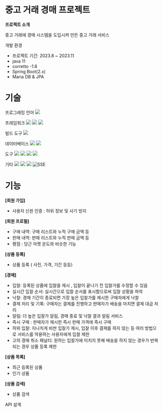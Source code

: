 # 중고 거래 경매 프로젝트

**프로젝트 소개**

중고 거래에 경매 시스템을 도입시켜 만든 중고 거래 서비스 

개발 환경
- 프로젝트 기간: 2023.8 ~ 2023.11
- java 11
- corretto -1.8
- Spring Boot(2.x)
- Maria DB & JPA


# 기술

프로그래밍 언어
<img src="https://img.shields.io/badge/java-F46D01?style=for-the-badge&logo=java&logoColor=white">

프레임워크
<img src="https://img.shields.io/badge/SpringBoot-6DA252?style=for-the-badge&logo=SpringBoot&logoColor=white">
<img src="https://img.shields.io/badge/Spring Data JPA-418813?style=for-the-badge&logo=Spring Data JPA&logoColor=white">
<img src="https://img.shields.io/badge/Spring Security-569A31?style=for-the-badge&logo=Spring Security&logoColor=white">

빌드 도구
<img src="https://img.shields.io/badge/Gradle-173B3F?style=for-the-badge&logo=Gradle&logoColor=white">

데이터베이스
<img src="https://img.shields.io/badge/MariaDB-1D2D35?style=for-the-badge&logo=MariaDB&logoColor=white">
<img src="https://img.shields.io/badge/Redis-E01F3D?style=for-the-badge&logo=Redis&logoColor=white">

도구
<img src="https://img.shields.io/badge/GitHub-000000?style=for-the-badge&logo=GitHub&logoColor=white">
<img src="https://img.shields.io/badge/postman-FF6C37?style=for-the-badge&logo=postman&logoColor=white">
<img src="https://img.shields.io/badge/slack-4A154B?style=for-the-badge&logo=slack&logoColor=white">
<img src="https://img.shields.io/badge/notion-000000?style=for-the-badge&logo=notion&logoColor=white">

기타
<img src="https://img.shields.io/badge/smtp-5BC4EE?style=for-the-badge&logo=smtp&logoColor=white">
<img src="https://img.shields.io/badge/json web token-000000?style=for-the-badge&logo=jsonwebtokens&logoColor=white">
<img src="https://img.shields.io/badge/swagger-85EA2D?style=for-the-badge&logo=swagger&logoColor=white">
![SSE](https://img.shields.io/badge/SSE-0000FF?style=for-the-badge&logoColor=white)
# 기능

**[회원 가입]**

- 사용자 신원 인증 : 허위 정보 및 사기 방지

**[회원 프로필]**

- 구매 내역: 구매 리스트와 누적 구매 금액 등
- 판매 내역: 판매 리스트와 누적 판매 금액 등
- 평점 : 당근 마켓 온도와 비슷한 기능

**[상품 등록]**

- 상품 등록 ( 사진, 가격, 기간 등등)

**[경매]**

- 입찰: 등록된 상품에 입찰을 제시 , 입찰이 끝나기 전 입찰가를 수정할 수 있음
- 실시간 입찰 순서: 실시간으로 입찰 순서를 표시함으로써 입찰 상황을 파악
- 낙찰: 경매 기간이 종료되면 가장 높은 입찰가를 제시한 구매자에게 낙찰
- 결제 처리 및 기록: 구매자는 결제를 진행하고 판매자가 배송을 마치면 결제 대금 처리
- 알림: 더 높은 입찰가 알림, 경매 종료 및 낙찰 결과 알림 서비스
- 즉시 구매 : 판매자가 제시한 즉시 판매 가격에 즉시 구매
- 허위 입찰: 지나치게 비싼 입찰가 제시, 입찰 이후 결제를 하지 않는 등 여러 방법으로 서비스를 악용하는 사용자에게 입찰 제한
- 고의 경매 취소 패널티: 원하는 입찰가에 미치지 못해 배송을 하지 않는 경우가 반복되는  경우 상품 등록 제한

**[상품 목록]**

- 최근 등록된 상품
- 인기 상품

**[상품 검색]**

- 상품 검색


API 설계
